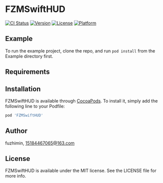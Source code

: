 # FZMSwiftHUD

[![CI Status](https://img.shields.io/travis/fuzhimin/FZMSwiftHUD.svg?style=flat)](https://travis-ci.org/fuzhimin/FZMSwiftHUD)
[![Version](https://img.shields.io/cocoapods/v/FZMSwiftHUD.svg?style=flat)](https://cocoapods.org/pods/FZMSwiftHUD)
[![License](https://img.shields.io/cocoapods/l/FZMSwiftHUD.svg?style=flat)](https://cocoapods.org/pods/FZMSwiftHUD)
[![Platform](https://img.shields.io/cocoapods/p/FZMSwiftHUD.svg?style=flat)](https://cocoapods.org/pods/FZMSwiftHUD)

## Example

To run the example project, clone the repo, and run `pod install` from the Example directory first.

## Requirements

## Installation

FZMSwiftHUD is available through [CocoaPods](https://cocoapods.org). To install
it, simply add the following line to your Podfile:

```ruby
pod 'FZMSwiftHUD'
```

## Author

fuzhimin, 15184467065@163.com

## License

FZMSwiftHUD is available under the MIT license. See the LICENSE file for more info.
